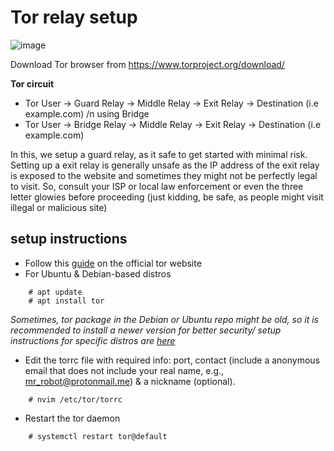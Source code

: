 # Tor relay setup

![image](https://github.com/user-attachments/assets/555688ab-e683-404b-857a-f09d678e3bb8)

Download Tor browser from https://www.torproject.org/download/

**Tor circuit**
 - Tor User -> Guard Relay -> Middle Relay -> Exit Relay -> Destination (i.e example.com) /n
using Bridge
 - Tor User -> Bridge Relay -> Middle Relay -> Exit Relay -> Destination (i.e example.com)

In this, we setup a guard relay, as it safe to get started with minimal risk. Setting up a exit relay is generally unsafe as the IP address of the exit relay is exposed to the website and sometimes they might not be perfectly legal to visit. So, consult your ISP or local law enforcement or even the three letter glowies before proceeding (just kidding, be safe, as people might visit illegal or malicious site)

## setup instructions

- Follow this [guide](https://community.torproject.org/relay/setup/) on the official tor website
- For Ubuntu & Debian-based distros
```
	# apt update
	# apt install tor
```

*Sometimes, tor package in the Debian or Ubuntu repo might be old, so it is recommended to install a newer version for better security/ setup instructions for specific distros are [here](https://community.torproject.org/relay/setup/guard/)*
-  Edit the torrc file with required info: port, contact (include a anonymous email that does not include your real name, e.g., mr_robot@protonmail.me) & a nickname (optional).

```
	# nvim /etc/tor/torrc
```

- Restart the tor daemon
``` 
	# systemctl restart tor@default
```
